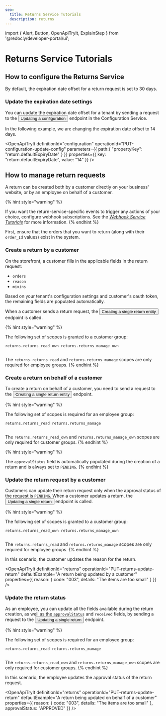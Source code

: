 ```yaml
---
seo:
  title: Returns Service Tutorials
  description: returns
---
```


import {
  Alert,
  Button,
  OpenApiTryIt,
  ExplainStep
 } from '@redocly/developer-portal/ui';

 # Returns Service Tutorials

 ## How to configure the Returns Service

 By default, the expiration date offset for a return request is set to 30 days.

 ### Update the expiration date settings

 You can update the expiration date offset for a tenant by sending a request to the <nobr><Button to="/openapi/configuration/#operation/PUT-configuration-update-config" size="small">Updating a configuration</Button></nobr> endpoint in the Configuration Service.

 In the following example, we are changing the expiration date offset to 14 days.

<OpenApiTryIt
  definitionId="configuration"
  operationId="PUT-configuration-update-config"
    parameters={{
    path:{
         "propertyKey": "return.defaultExpiryDate"
    }
  }}
    properties={{
      key: "return.defaultExpiryDate",
      value: "14"
  }}
  />

 
 ## How to manage return requests

 A return can be created both by a customer directly on your business' website, or by an employee on behalf of a customer.


{% hint style="warning" %}

If you want the return-service-specific events to trigger any actions of your choice, configure webhook subscriptions. See the [*Webhook Service Tutorials*](/content/webhook) for more information.
{% endhint %}

 First, ensure that the orders that you want to return (along with their `order_Id` values) exist in the system.


 ### Create a return by a customer

 On the storefront, a customer fills in the applicable fields in the return request:
 
 * `orders`
 * `reason`
 * `mixins`

Based on your tenant's configuration settings and customer's oauth token, the remaining fields are populated automatically.

When a customer sends a return request, the <nobr><Button to="/openapi/returns/#operation/POST-returns-create-return" size="small">Creating a single return entity</Button></nobr> endpoint is called.

{% hint style="warning" %}

The following set of scopes is granted to a customer group:

```
returns.returns_read_own returns.returns_manage_own
 
```
The `returns.returns_read` and `returns.returns_manage` scopes are only required for employee groups.
{% endhint %}

 
<OpenApiTryIt
  definitionId="returns"
  operationId="POST-returns-create-return"
  defaultExample="A return requested by a customer"
  />
 

 ### Create a return on behalf of a customer


 To create a return on behalf of a customer, you need to send a request to the <nobr><Button to="/openapi/returns/#operation/POST-returns-create-return" size="small">Creating a single return entity</Button></nobr> endpoint.

 
{% hint style="warning" %}

The following set of scopes is required for an employee group:

```
returns.returns_read returns.returns_manage
 
```

The `returns.returns_read_own` and `returns.returns_manage_own` scopes are only required for customer groups.
{% endhint %}

<OpenApiTryIt
  definitionId="returns"
  operationId="POST-returns-create-return"
  defaultExample="A return requested on behalf of a customer"
  />

{% hint style="warning" %}

The `approvalStatus` field is automatically populated during the creation of a return and is always set to `PENDING`.
{% endhint %}


### Update the return request by a customer

Customers can update their return request only when the approval status of the request is `PENDING`. When a customer updates a return, the <nobr><Button to="/openapi/returns/#operation/PUT-returns-update-return" size="small">Updating a single return</Button></nobr> endpoint is called.

{% hint style="warning" %}

The following set of scopes is granted to a customer group:

```
returns.returns_read_own returns.returns_manage_own
 
```
The `returns.returns_read` and `returns.returns_manage` scopes are only required for employee groups.
{% endhint %}

In this scenario, the customer updates the reason for the return. 

<OpenApiTryIt
  definitionId="returns"
  operationId="PUT-returns-update-return"
  defaultExample="A return being updated by a customer"
  properties={{
    reason: {
      code: "003",
      details: "The items are too small"
      }
  }}
  />



 ### Update the return status

 As an employee, you can update all the fields available during the return creation, as well as the `approvalStatus` and `received` fields, by sending a request to the <nobr><Button to="/openapi/returns/#operation/PUT-returns-update-return" size="small">Updating a single return</Button></nobr> endpoint.
 
{% hint style="warning" %}

The following set of scopes is required for an employee group:

```
returns.returns_read returns.returns_manage
 
```
The `returns.returns_read_own` and `returns.returns_manage_own` scopes are only required for customer groups.
{% endhint %}


In this scenario, the employee updates the approval status of the return request.

<OpenApiTryIt
  definitionId="returns"
  operationId="PUT-returns-update-return"
  defaultExample="A return being updated on behalf of a customer"
  properties={{
    reason: {
      code: "003",
      details: "The items are too small"
      },
    approvalStatus: "APPROVED"
  }}
  />



 